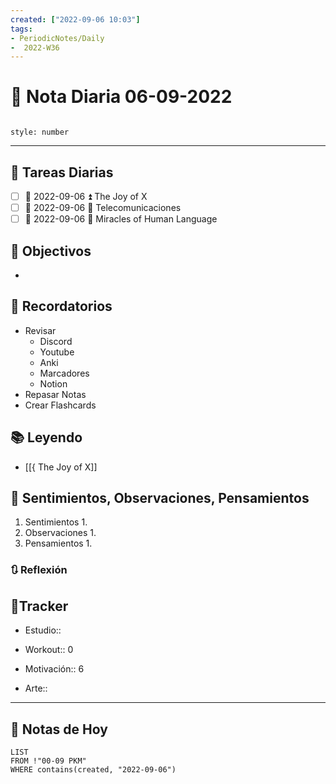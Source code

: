 ```yaml
---
created: ["2022-09-06 10:03"]
tags:
- PeriodicNotes/Daily
-  2022-W36
---
```


# 📅 Nota Diaria  06-09-2022
```toc

style: number

```

---
## 🔷 Tareas Diarias
- [ ] 📅 2022-09-06 ⏫ The Joy of X
- [ ] 📅 2022-09-06 🔼 Telecomunicaciones
- [ ] 📅 2022-09-06 🔼 Miracles of Human Language

## 🎯 Objectivos
- 
## 📕 Recordatorios
- Revisar
	- Discord
	- Youtube
	- Anki
	- Marcadores
	- Notion
- Repasar Notas
- Crear Flashcards

## 📚 Leyendo
- [[{ The Joy of X]]
## 💬 Sentimientos, Observaciones, Pensamientos 
1. Sentimientos
	1. 
2. Observaciones
	1. 
3. Pensamientos
	1. 
### 🔃 Reflexión

## 🔷Tracker

- Estudio::

- Workout:: 0

- Motivación:: 6

- Arte::
---

## 📅 Notas de Hoy
```dataview
LIST 
FROM !"00-09 PKM" 
WHERE contains(created, "2022-09-06")
```